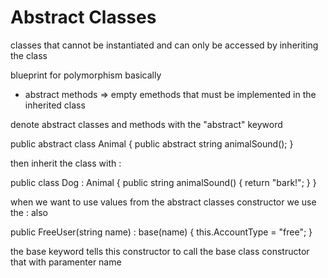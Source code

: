 # Abstract Classes
classes that cannot be instantiated and can only be accessed by inheriting the class

blueprint for polymorphism basically

- abstract methods => empty emethods that must be implemented in the inherited class


denote abstract classes and methods with the "abstract" keyword

public abstract class Animal
{
    public abstract string animalSound();
}

then inherit the class with :

public class Dog : Animal
{
    public string animalSound()
    {
        return "bark!";
    }
}


when we want to use values from the abstract classes constructor we use the : also

public FreeUser(string name) : base(name)
{
    this.AccountType = "free";
}

the base keyword tells this constructor to call the base class constructor that with paramenter name